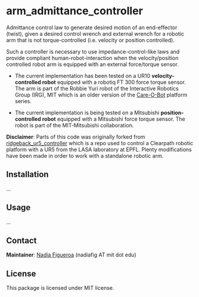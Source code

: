 # arm_admittance_controller

Admittance control law to generate desired motion of an end-effector (twist), given a desired control wrench and external wrench for a robotic arm that is not torque-controlled (i.e. velocity or position controlled). 

Such a controller is necessary to use impedance-control-like laws and provide compliant human-robot-interaction when the  velocity/position controlled robot arm is equipped with an external force/torque sensor.

* The current implementation has been tested on a UR10 **velocity-controlled robot** equipped with a robotiq FT 300 force torque sensor. The arm is part of the Robbie Yuri robot of the Interactive Robotics Group (IRG), MIT which is an older version of the [Care-O-Bot](http://www.care-o-bot.org) platform series.

* The current implementation is being tested on a Mitsubishi **position-controlled robot** equipped with a Mitsubishi force torque sensor. The robot is part of the MIT-Mitsubishi collaboration.

**Disclaimer**: Parts of this code was originally forked from [ridgeback_ur5_controller](https://github.com/epfl-lasa/ridgeback_ur5_controller) which is a repo used to control a Clearpath robotic platform with a UR5 from the LASA laboratory at EPFL. Plenty modifications have been made in order to work with a standalone robotic arm.

## Installation
...

## Usage
...

## Contact
**Maintainer**: [Nadia Figueroa](https://nbfigueroa.github.io/) (nadiafig AT mit dot edu)

## License
This package is licensed under MIT license.
